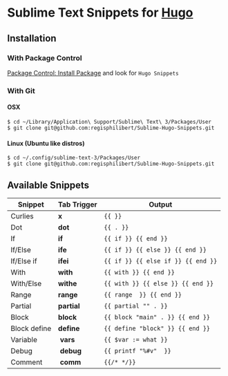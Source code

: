 # Sublime Text Snippets for [Hugo](https://gohugo.io)

## Installation

### With Package Control

[Package Control: Install Package](https://packagecontrol.io/docs/usage) and look for `Hugo Snippets`

### With Git

#### OSX

    $ cd ~/Library/Application\ Support/Sublime\ Text\ 3/Packages/User
    $ git clone git@github.com:regisphilibert/Sublime-Hugo-Snippets.git

#### Linux (Ubuntu like distros)

    $ cd ~/.config/sublime-text-3/Packages/User
    $ git clone git@github.com:regisphilibert/Sublime-Hugo-Snippets.git
    
## Available Snippets

Snippet | Tab Trigger | Output
--- | --- | ---
Curlies | __x__ | `{{ }}`
Dot | __dot__ | `{{ . }}`
If | __if__ | `{{ if }} {{ end }}`
If/Else | __ife__ | `{{ if }} {{ else }} {{ end }}`
If/Else if | __ifei__ | `{{ if }} {{ else if }} {{ end }}`
With | __with__ | `{{ with }} {{ end }}`
With/Else | __withe__ | `{{ with }} {{ else }} {{ end }}`
Range | __range__ | `{{ range  }} {{ end }}`
Partial | __partial__ | `{{ partial "" . }}`
Block | __block__ | `{{ block "main" . }} {{ end }}`
Block define | __define__ | `{{ define "block" }} {{ end }}`
Variable | __vars__ | `{{ $var := what }}`
Debug | __debug__ | `{{ printf "%#v"  }}`
Comment | __comm__ | `{{/* */}}`
